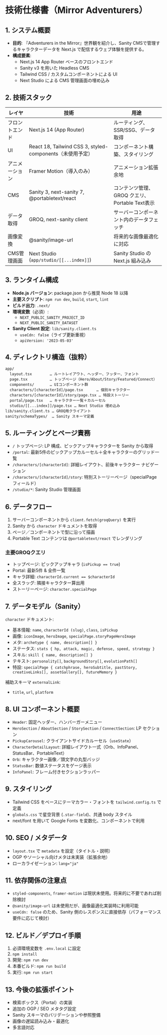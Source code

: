 # 技術仕様書（Mirror Adventurers）

## 1. システム概要
- **目的**: 『Adventurers in the Mirror』世界観を紹介し、Sanity CMSで管理するキャラクターデータを Next.js で配信するウェブ体験を提供する。
- **構成要素**:
  - Next.js 14 App Router ベースのフロントエンド
  - Sanity v3 を用いた Headless CMS
  - Tailwind CSS / カスタムコンポーネントによる UI
  - Next Studio による CMS 管理画面の埋め込み

## 2. 技術スタック
| レイヤ | 技術 | 用途 |
| --- | --- | --- |
| フロントエンド | Next.js 14 (App Router) | ルーティング、SSR/SSG、データ取得 |
| UI | React 18, Tailwind CSS 3, styled-components（未使用予定） | コンポーネント構築、スタイリング |
| アニメーション | Framer Motion（導入のみ） | アニメーション拡張余地 |
| CMS | Sanity 3, next-sanity 7, @portabletext/react | コンテンツ管理、GROQ クエリ、Portable Text表示 |
| データ取得 | GROQ, next-sanity client | サーバーコンポーネント内のデータフェッチ |
| 画像変換 | @sanity/image-url | 将来的な画像最適化に対応 |
| CMS管理画面 | Next Studio (`app/studio/[[...index]]`) | Sanity Studio の Next.js 組み込み |

## 3. ランタイム構成
- **Node.js バージョン**: package.json から推奨 Node 18 以降
- **主要スクリプト**: `npm run dev`, `build`, `start`, `lint`
- **ビルド出力**: `.next/`
- **環境変数**（必須）:
  - `NEXT_PUBLIC_SANITY_PROJECT_ID`
  - `NEXT_PUBLIC_SANITY_DATASET`
- **Sanity Client 設定**: `lib/sanity.client.ts`
  - `useCdn: false`（ライブ更新重視）
  - `apiVersion: '2023-05-03'`

## 4. ディレクトリ構造（抜粋）
```
app/
  layout.tsx        … ルートレイアウト、ヘッダー、フッター、フォント
  page.tsx          … トップページ（Hero/About/Story/Featured/Connect）
  components/       … UIコンポーネント群
  characters/[characterId]/page.tsx      … 個別キャラクター
  characters/[characterId]/story/page.tsx … 特設ストーリー
  portal/page.tsx   … キャラクター一覧＋カルーセル
  studio/[[...index]]/page.tsx … Next Studio 埋め込み
lib/sanity.client.ts … GROQ用クライアント
sanity/schemaTypes/  … Sanity スキーマ定義
```

## 5. ルーティングとページ責務
- `/` トップページ: LP 構成、ピックアップキャラクターを Sanity から取得
- `/portal`: 最新5件のピックアップカルーセル＋全キャラクターのグリッド一覧
- `/characters/[characterId]`: 詳細レイアウト、前後キャラクター ナビゲーション
- `/characters/[characterId]/story`: 特別ストーリーページ（specialPage フィールド）
- `/studio/*`: Sanity Studio 管理画面

## 6. データフロー
1. サーバーコンポーネントから `client.fetch(groqQuery)` を実行
2. Sanity から `character` ドキュメントを取得
3. ページ／コンポーネントで型に沿って描画
4. Portable Text コンテンツは `@portabletext/react` でレンダリング

### 主要GROQクエリ
- トップページ: ピックアップキャラ (`isPickup == true`)
- Portal: 最新5件 & 全件一覧
- キャラ詳細: `characterId.current == $characterId`
- 全スラッグ: 隣接キャラクター算出用
- ストーリーページ: `character.specialPage`

## 7. データモデル（Sanity）
`character` ドキュメント:
- 基本情報: `name`, `characterId (slug)`, `class`, `isPickup`
- 画像: `iconImage`, `heroImage`, `specialPage.storyPageHeroImage`
- メタ: `archetype { name, description[] }`
- ステータス: `stats { hp, attack, magic, defense, speed, strategy }`
- スキル: `skill { name, description[] }`
- テキスト: `personality[]`, `backgroundStory[]`, `evolutionPath[]`
- 特設: `specialPage { catchphrase, heroSubtitle, pastStory, creativeLinks[], assetGallery[], futureMemory }`

補助スキーマ `externalLink`:
- `title`, `url`, `platform`

## 8. UI コンポーネント概要
- `Header`: 固定ヘッダー、ハンバーガーメニュー
- `HeroSection` / `AboutSection` / `StorySection` / `ConnectSection`: LP セクション
- `PickupCarousel`: クライアントサイドカルーセル（`useState`）
- `CharacterDetailLayout`: 詳細レイアウト一式（Orb、InfoPanel、StatusBar、PortableText）
- `Orb`: キャラクター画像／頭文字の丸型バッジ
- `StatusBar`: 数値ステータスをゲージ表示
- `InfoPanel`: フレーム付きセクションラッパー

## 9. スタイリング
- Tailwind CSS をベースにテーマカラー・フォントを `tailwind.config.ts` で定義
- `globals.css` で星空背景 (`.star-field`)、共通 body スタイル
- next/font を用いて Google Fonts を変数化、コンポーネントで利用

## 10. SEO / メタデータ
- `layout.tsx` で `metadata` を設定（タイトル・説明）
- OGP やソーシャル向けメタは未実装（拡張余地）
- ローカライゼーション: `lang="ja"`

## 11. 依存関係の注意点
- `styled-components`, `framer-motion` は現状未使用。将来的に不要であれば削除検討
- `@sanity/image-url` は未使用だが、画像最適化実装時に利用可能
- `useCdn: false` のため、Sanity 側のレスポンスに直接依存（パフォーマンス要件に応じて検討）

## 12. ビルド／デプロイ手順
1. 必須環境変数を `.env.local` に設定
2. `npm install`
3. 開発: `npm run dev`
4. 本番ビルド: `npm run build`
5. 実行: `npm run start`

## 13. 今後の拡張ポイント
- 検索ボックス（Portal）の実装
- 追加の OGP / SEO メタタグ設定
- Sanity スキーマのバリデーションや参照整備
- 画像の遅延読み込み・最適化
- 多言語対応
